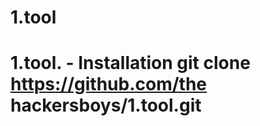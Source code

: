 # 1.tool
#  1.tool.     -       Installation    git clone https://github.com/the hackersboys/1.tool.git
